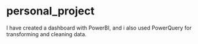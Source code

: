 # personal_project
I have created a dashboard with PowerBI, and i also used PowerQuery for transforming and cleaning data.

